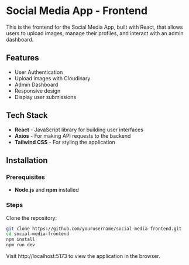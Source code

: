 # Social Media App - Frontend

This is the frontend for the Social Media App, built with React, that allows users to upload images, manage their profiles, and interact with an admin dashboard.

## Features

- User Authentication
- Upload images with Cloudinary
- Admin Dashboard
- Responsive design
- Display user submissions

## Tech Stack

- **React** - JavaScript library for building user interfaces
- **Axios** - For making API requests to the backend
- **Tailwind CSS** - For styling the application

## Installation

### Prerequisites

- **Node.js** and **npm** installed

### Steps

Clone the repository:

   ```bash
   git clone https://github.com/yourusername/social-media-frontend.git
   cd social-media-frontend
   npm install
   npm run dev
   ```
Visit http://localhost:5173 to view the application in the browser.
